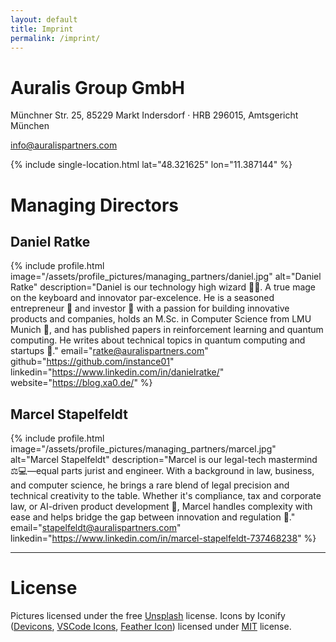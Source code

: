 ```yaml
---
layout: default
title: Imprint
permalink: /imprint/
---
```


# Auralis Group GmbH
Münchner Str. 25, 85229 Markt Indersdorf · HRB 296015, Amtsgericht München

[info@auralispartners.com](mailto:info@auralispartners.com)

{% include single-location.html lat="48.321625" lon="11.387144" %}

# Managing Directors

## Daniel Ratke

{% include profile.html 
  image="/assets/profile_pictures/managing_partners/daniel.jpg" 
  alt="Daniel Ratke" 
  description="Daniel is our technology high wizard 🧙‍♂️. A true mage on the keyboard and innovator par-excelence. He is a seasoned entrepreneur 👔 and investor 💸 with a passion for building innovative products and companies, holds an M.Sc. in Computer Science from LMU Munich 🧪, and has published papers in reinforcement learning and quantum computing. He writes about technical topics in quantum computing and startups 📝."
  email="ratke@auralispartners.com"
  github="https://github.com/instance01"
  linkedin="https://www.linkedin.com/in/danielratke/"
  website="https://blog.xa0.de/"
%}

## Marcel Stapelfeldt

{% include profile.html
  image="/assets/profile_pictures/managing_partners/marcel.jpg"
  alt="Marcel Stapelfeldt"
  description="Marcel is our legal-tech mastermind ⚖️💻—equal parts jurist and engineer. With a background in law, business, and computer science, he brings a rare blend of legal precision and technical creativity to the table. Whether it's compliance, tax and corporate law, or AI-driven product development 🤖, Marcel handles complexity with ease and helps bridge the gap between innovation and regulation 📜."
  email="stapelfeldt@auralispartners.com"
  linkedin="https://www.linkedin.com/in/marcel-stapelfeldt-737468238"
%}

---

# License

Pictures licensed under the free [Unsplash](https://unsplash.com/) license. Icons by Iconify ([Devicons](https://icon-sets.iconify.design/devicon/), [VSCode Icons](https://icon-sets.iconify.design/vscode-icons/), [Feather Icon](https://icon-sets.iconify.design/fe/)) licensed under [MIT](https://mit-license.org/) license.